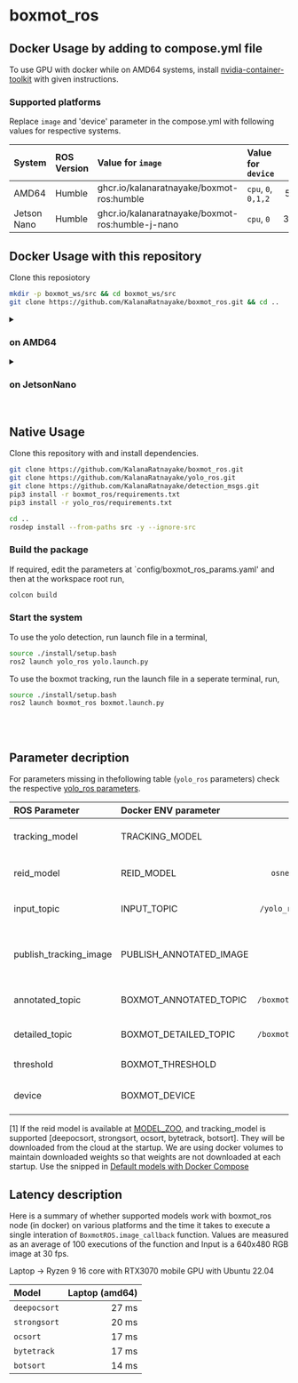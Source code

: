 # boxmot_ros

## Docker Usage by adding to compose.yml file

To use GPU with docker while on AMD64 systems, install [nvidia-container-toolkit](https://docs.nvidia.com/datacenter/cloud-native/container-toolkit/latest/install-guide.html) with given instructions.

### Supported platforms

Replace `image` and 'device' parameter in the compose.yml with following values for respective systems.

| System      | ROS Version | Value for `image`                                 | Value for `device`  | Size    | file  |
| :---        | :---        | :---                                              |  :---               | :---:   | :---: |
| AMD64       | Humble      | ghcr.io/kalanaratnayake/boxmot-ros:humble         | `cpu`, `0`, `0,1,2` | 5.7 GB  | docker/compose.amd64.yaml |
| Jetson Nano | Humble      | ghcr.io/kalanaratnayake/boxmot-ros:humble-j-nano  | `cpu`, `0`          | 3.36GB  | docker/compose.jnano.yaml |

## Docker Usage with this repository

Clone this reposiotory

```bash
mkdir -p boxmot_ws/src && cd boxmot_ws/src
git clone https://github.com/KalanaRatnayake/boxmot_ros.git && cd ..
```

<details> 
<summary> <h3> on AMD64 </h3> </summary>
  
Pull the Docker image and start compose (No need to run `docker compose build`)
```bash
cd src/boxmot_ros/docker
docker compose -f compose.amd64.yaml pull
docker compose -f compose.amd64.yaml up
```

Reset the system and remove volume
```bash
docker compose -f compose.amd64.yaml down
docker volume rm docker_boxmot
```

</details>

<details> 
<summary> <h3> on JetsonNano </h3> </summary>
  
Pull the Docker image and start compose (No need to run `docker compose build`)
```bash
cd src/boxmot_ros/docker
docker compose -f compose.jnano.yaml pull
docker compose -f compose.jnano.yaml up
```

Reset the system and remove volume
```bash
docker compose -f compose.jnano.yaml down
docker volume rm docker_boxmot
```
</details>

<br>

## Native Usage

Clone this repository with and install dependencies.

```bash
git clone https://github.com/KalanaRatnayake/boxmot_ros.git
git clone https://github.com/KalanaRatnayake/yolo_ros.git
git clone https://github.com/KalanaRatnayake/detection_msgs.git
pip3 install -r boxmot_ros/requirements.txt
pip3 install -r yolo_ros/requirements.txt

cd ..
rosdep install --from-paths src -y --ignore-src
```

### Build the package

If required, edit the parameters at `config/boxmot_ros_params.yaml' and then at the workspace root run,
```bash
colcon build
```
### Start the system

To use the yolo detection, run launch file in a terminal,

```bash
source ./install/setup.bash
ros2 launch yolo_ros yolo.launch.py
```

To use the boxmot tracking, run the launch file in a seperate terminal, run,

```bash
source ./install/setup.bash
ros2 launch boxmot_ros boxmot.launch.py
```

<br>
<br>

## Parameter decription

For parameters missing in thefollowing table (`yolo_ros` parameters) check the respective [yolo_ros parameters](https://github.com/KalanaRatnayake/yolo_ros#parameter-decription).

| ROS Parameter           | Docker ENV parameter    | Default Value                 | Description |
| :---                    | :---                    | :---:                         | :---        |
| tracking_model          | TRACKING_MODEL          | `deepocsort`                  | Model to be used for tracking. see [1] for default models |
| reid_model              | REID_MODEL              | `osnet_x0_25_msmt17.pt`       | Model to be used for reidentification. see [1] for default models |
| input_topic             | INPUT_TOPIC             | `/yolo_ros/detection_result`  | Topic to subscribe for RGB image. Accepts `sensor_msgs/Image` |
| publish_tracking_image  | PUBLISH_ANNOTATED_IMAGE | `False`                       | Whether to publish tracking annotated image, increases callback execution time when set to `True` |
| annotated_topic         | BOXMOT_ANNOTATED_TOPIC  | `/boxmot_ros/annotated_image` | Topic for publishing annotated images uses `sensor_msgs/Image` |
| detailed_topic          | BOXMOT_DETAILED_TOPIC   | `/boxmot_ros/tracking_result` | Topic for publishing detailed results uses `detection_msgs/Detections` |
| threshold               | BOXMOT_THRESHOLD        | `0.25`                        | Confidence threshold for predictions |
| device                  | BOXMOT_DEVICE           | `'0'`                         | `cpu` for CPU, `0` for gpu, `0,1,2,3` if there are multiple GPUs |


[1] If the reid model is available at [MODEL_ZOO](https://kaiyangzhou.github.io/deep-person-reid/MODEL_ZOO), and tracking_model is supported [deepocsort, strongsort, ocsort, bytetrack, botsort]. They will be downloaded from the cloud at the startup. We are using docker volumes to maintain downloaded weights so that weights are not downloaded at each startup. Use the snipped in [Default models with Docker Compose](https://github.com/KalanaRatnayake/boxmot_ros#default-models-with-docker-compose)

## Latency description

Here is a summary of whether supported models work with boxmot_ros node (in docker) on various platforms and the time it takes to execute a single interation of `BoxmotROS.image_callback` function. Values are measured as an average of 100 executions of the function and Input is a 640x480 RGB image at 30 fps.

Laptop -> Ryzen 9 16 core with RTX3070 mobile GPU with Ubuntu 22.04

| Model | Laptop (amd64) |
| :---  |  ---: |
| `deepocsort` | 27 ms |
| `strongsort` | 20 ms |
| `ocsort`     | 17 ms |
| `bytetrack`  | 17 ms |
| `botsort`    | 14 ms |
